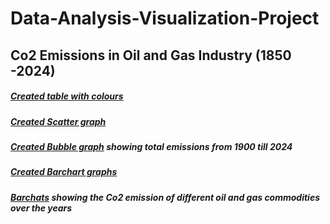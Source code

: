 # Data-Analysis-Visualization-Project
## Co2 Emissions in Oil and Gas Industry (1850 -2024)


##### [Created table with colours](https://github.com/oluwarotimiyinka/data-analysis-Visualization-Project/blob/main/newplot%20(1).png)
##### [Created Scatter graph](https://github.com/oluwarotimiyinka/data-analysis-Visualization-Project/blob/main/Scatterplot.png)
##### [Created Bubble graph](https://github.com/oluwarotimiyinka/data-analysis-Visualization-Project/blob/main/Bubble_chart.png) showing total emissions from 1900 till 2024
##### [Created Barchart graphs](https://github.com/oluwarotimiyinka/data-analysis-Visualization-Project/blob/main/horizontal%20barchart.png)
##### [Barchats](https://github.com/oluwarotimiyinka/data-analysis-Visualization-Project/blob/main/multi_barchat.png) showing the Co2 emission of different oil and gas commodities over the years
